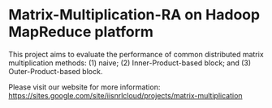 Matrix-Multiplication-RA on Hadoop MapReduce platform
========================
This project aims to evaluate the performance of common distributed matrix multiplication methods: (1) naive; (2) Inner-Product-based block; and (3) Outer-Product-based block. 

Please visit our website for more information: https://sites.google.com/site/iisnrlcloud/projects/matrix-multiplication
